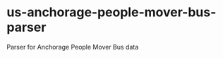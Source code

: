 us-anchorage-people-mover-bus-parser
====================================

Parser for Anchorage People Mover Bus data
